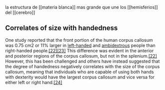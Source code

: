 la estructura de [[materia blanca]] mas grande que une los [[hemisferios]] del [[cerebro]]

## Correlates of size with handedness

One study reported that the front portion of the human corpus callosum was 0.75 cm2 or 11% larger in [left-handed](https://en.wikipedia.org/wiki/Left-handed "Left-handed") and [ambidextrous](https://en.wikipedia.org/wiki/Ambidextrous "Ambidextrous") people than right-handed people.[[22]](https://en.wikipedia.org/wiki/Corpus_callosum#cite_note-Wit-22)[[23]](https://en.wikipedia.org/wiki/Corpus_callosum#cite_note-23) This difference was evident in the anterior and posterior regions of the corpus callosum, but not in the splenium.[[22]](https://en.wikipedia.org/wiki/Corpus_callosum#cite_note-Wit-22) However, this has been challenged and others have instead suggested that the degree of handedness negatively correlates with the size of the corpus callosum, meaning that individuals who are capable of using both hands with dexterity would have the largest corpus callosum and vice versa for either left or right hand.[[24]](https://en.wikipedia.org/wiki/Corpus_callosum#cite_note-24)